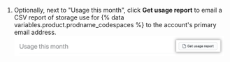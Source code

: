 1. Optionally, next to "Usage this month", click **Get usage report** to email a CSV report of storage use for {% data variables.product.prodname_codespaces %} to the account's primary email address. ![Baixar relatório em CSV](/assets/images/help/codespaces/usage-report-download.png)
